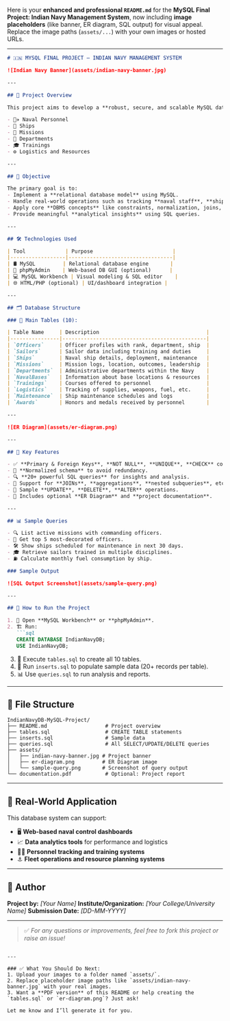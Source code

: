 Here is your **enhanced and professional `README.md`** for the **MySQL Final Project: Indian Navy Management System**, now including **image placeholders** (like banner, ER diagram, SQL output) for visual appeal. Replace the image paths (`assets/...`) with your own images or hosted URLs.

---

````markdown
# 🇮🇳 MYSQL FINAL PROJECT – INDIAN NAVY MANAGEMENT SYSTEM

![Indian Navy Banner](assets/indian-navy-banner.jpg)

---

## 📌 Project Overview

This project aims to develop a **robust, secure, and scalable MySQL database** to efficiently manage the critical operational data of the **Indian Navy**. The system is designed to streamline and centralize data management related to:

- 👨‍✈️ Naval Personnel  
- 🚢 Ships  
- 🎯 Missions  
- 🏢 Departments  
- 🎓 Trainings  
- ⚙️ Logistics and Resources

---

## 🎯 Objective

The primary goal is to:
- Implement a **relational database model** using MySQL.
- Handle real-world operations such as tracking **naval staff**, **ship movements**, **mission outcomes**, and **resource allocations**.
- Apply core **DBMS concepts** like constraints, normalization, joins, and integrity.
- Provide meaningful **analytical insights** using SQL queries.

---

## 🛠️ Technologies Used

| Tool             | Purpose                          |
|------------------|----------------------------------|
| 🛢️ MySQL         | Relational database engine       |
| 🧰 phpMyAdmin    | Web-based DB GUI (optional)      |
| 💻 MySQL Workbench | Visual modeling & SQL editor    |
| 🌐 HTML/PHP (optional) | UI/dashboard integration |

---

## 🗂️ Database Structure

### 🔹 Main Tables (10):

| Table Name     | Description                                   |
|----------------|-----------------------------------------------|
| `Officers`     | Officer profiles with rank, department, ship  |
| `Sailors`      | Sailor data including training and duties     |
| `Ships`        | Naval ship details, deployment, maintenance   |
| `Missions`     | Mission logs, location, outcomes, leadership  |
| `Departments`  | Administrative departments within the Navy    |
| `NavalBases`   | Information about base locations & resources  |
| `Trainings`    | Courses offered to personnel                  |
| `Logistics`    | Tracking of supplies, weapons, fuel, etc.     |
| `Maintenance`  | Ship maintenance schedules and logs           |
| `Awards`       | Honors and medals received by personnel       |

---

![ER Diagram](assets/er-diagram.png)

---

## 🔐 Key Features

- ✅ **Primary & Foreign Keys**, **NOT NULL**, **UNIQUE**, **CHECK** constraints.
- 🧩 **Normalized schema** to avoid redundancy.
- 🔍 **20+ powerful SQL queries** for insights and analysis.
- 🔄 Support for **JOINs**, **aggregations**, **nested subqueries**, etc.
- 📝 Sample **UPDATE**, **DELETE**, **ALTER** operations.
- 📐 Includes optional **ER Diagram** and **project documentation**.

---

## 📊 Sample Queries

- 🔍 List active missions with commanding officers.
- 🏅 Get top 5 most-decorated officers.
- 🛠️ Show ships scheduled for maintenance in next 30 days.
- 🎓 Retrieve sailors trained in multiple disciplines.
- ⛽ Calculate monthly fuel consumption by ship.

### Sample Output

![SQL Output Screenshot](assets/sample-query.png)

---

## 🧪 How to Run the Project

1. 🚀 Open **MySQL Workbench** or **phpMyAdmin**.
2. 🏗️ Run:
   ```sql
   CREATE DATABASE IndianNavyDB;
   USE IndianNavyDB;
````

3. 📄 Execute `tables.sql` to create all 10 tables.
4. 🧾 Run `inserts.sql` to populate sample data (20+ records per table).
5. 📊 Use `queries.sql` to run analysis and reports.

---

## 📁 File Structure

```
IndianNavyDB-MySQL-Project/
├── README.md                   # Project overview
├── tables.sql                  # CREATE TABLE statements
├── inserts.sql                 # Sample data
├── queries.sql                 # All SELECT/UPDATE/DELETE queries
├── assets/
│   ├── indian-navy-banner.jpg # Project banner
│   ├── er-diagram.png         # ER Diagram image
│   └── sample-query.png       # Screenshot of query output
└── documentation.pdf           # Optional: Project report
```

---

## 📌 Real-World Application

This database system can support:

* 🖥️ **Web-based naval control dashboards**
* 📈 **Data analytics tools** for performance and logistics
* 🧑‍✈️ **Personnel tracking and training systems**
* ⚓ **Fleet operations and resource planning systems**

---

## 📧 Author

**Project by:** *\[Your Name]*
**Institute/Organization:** *\[Your College/University Name]*
**Submission Date:** *\[DD-MM-YYYY]*

---

> ✅ *For any questions or improvements, feel free to fork this project or raise an issue!*

```

---

### ✅ What You Should Do Next:
1. Upload your images to a folder named `assets/`.
2. Replace placeholder image paths like `assets/indian-navy-banner.jpg` with your real images.
3. Want a **PDF version** of this README or help creating the `tables.sql` or `er-diagram.png`? Just ask!

Let me know and I’ll generate it for you.
```
